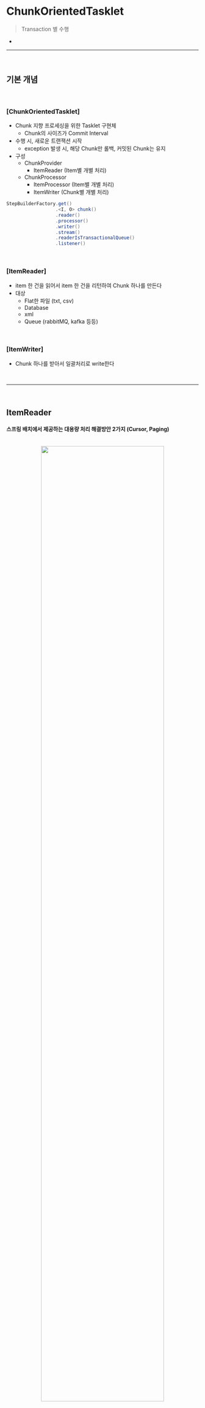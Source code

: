 # ChunkOrientedTasklet
> Transaction 별 수행
* 

<hr>
<br>

## 기본 개념
#### 

<br>

### [ChunkOrientedTasklet]
* Chunk 지향 프로세싱을 위한 Tasklet 구현체
  * Chunk의 사이즈가 Commit Interval
* 수행 시, 새로운 트랜잭션 시작
  * exception 발생 시, 해당 Chunk만 롤백, 커밋된 Chunk는 유지
* 구성
  * ChunkProvider
    * ItemReader (Item별 개별 처리)
  * ChunkProcessor
    * ItemProcessor (Item별 개별 처리)
    * ItemWriter (Chunk별 개별 처리)
```java
StepBuilderFactory.get()
                  .<I, O> chunk()
                  .reader()
                  .processor()
                  .writer()
                  .stream()
                  .readerIsTransactionalQueue()
                  .listener()
```

<br>

### [ItemReader]
* item 한 건을 읽어서 item 한 건을 리턴하여 Chunk 하나를 만든다 
* 대상
  * Flat한 파일 (txt, csv)
  * Database
  * xml
  * Queue (rabbitMQ, kafka 등등)

<br>

### [ItemWriter]
* Chunk 하나를 받아서 일괄처리로 write한다

<br>
<hr>
<br>

## ItemReader
#### 스프링 배치에서 제공하는 대용량 처리 해결방안 2가지 (Cursor, Paging)

<br>

<div align="center">
  <img width="80%" src="https://github.com/PoSungKim/development_study/assets/37537227/dc4321e1-370a-45b7-9369-c8c2dc35e8cd">
</div>

<br>

### Cursor-based
* 현재의 행에서 다음 행으로 이동하면서 데이터 반환이 진행되는 Streaming 방식의 IO
* JDBC ResultSet의 next() 메소드가 호출되고, DB의 행이 객체와 매핑되어 사용할 수 있게 된다
* 비고
  * DB Connection이 모든 행을 읽을 때까지 유지되기 때문에, DB 및 SocketTimeout을 넉넉히 설정 필요
  * 모든 결과를 메모리에 할당하기 때문에, 메모리 사용량 증가
* 메모리가 충분하고, Connection을 길게 잡아도 문제없는 환경에서 사용 가능

<br>

### Paging-based
* 페이징 단위로 데이터를 조회하는 방식
  * 페이지 사이즈만큼 메모리로 모두 적재한 이후에 한 개씩 조회
* 시작 행 번호 및 페이지 사이즈 세팅 필요
  * Offset, Limit
* 비고
  * Connection을 연결한 이후에, 한 페이지를 읽고, 다시 Connection을 끊는 형태이기 때문에, SocketTimeout Exception이 발생할 경우 감소
  * 페이징 단위만큼만 메모리에 할당하기 때문에, 메모리 사용 감소
* 메모리가 불충분하고, Connection을 짧게 잡아야 하는 환경에서 사용 가능

<br>
<hr>
<br>

## 재처리
####

<br>

### Skip

<br>

### Retry

<br>
<hr>
<br>
